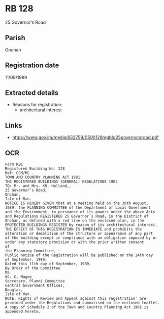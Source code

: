 # RB 128

25 Governor's Road

## Parish
Onchan

## Registration date
11/09/1989

## Extracted details
* Reasons for registration:
  - architectural interest


## Links
- https://www.gov.im/media/632759/0500128regbld25governorsroad.pdf

## OCR
```
Form RB1
Registered Building No. 128
Ref: CCM/MC .
TOWN AND COUNTRY PLANNING ACT 1981
THE REGISTERED BUILDINGS (GENERAL) REGULATIONS 1982
TO: Mr. and Mrs. KR. Holland,,
25 Governor’s Road,
Onchan,
Isle of Man.
NOTICE IS HEREBY GIVEN that at a meeting held on the 30th August,
1989, the PLANNING COMMITTEE of the Department of Local Government
and the Environment, in pursuance of its powers under the above Acts
and Regulations REGISTERED 25 Governor’s Road, in the District of
Onchan, as defined with a red line on the enclosed plan, in the
PROTECTED BUILDINGS REGISTER by reason of its architectural interest.
THE EFFECT OF THIS REGISTRATION IS IMMEDIATE and prohibits the
alteration or demolition of the structure or appearance of any part
of the building except in compliance with an obligation imposed by or
under any statutory provision or with the prior written consent
of
the Planning Committee, ~
Public notice of the Registration will be published on the 14th day
of September, 1989.
Dated this llth day of September, 1989,
By Order of the Committee
Ma
GC. C. Magee
Secretary, Planni Committee
Central Government Offices,
Douglas,
Isle of Man.
NOTE: Rights of Review and Appeal against this registration’ are
provided under the Regulations and summarised on the enclosed leaflet.
A copy of Schedule 2 of the Town and Country Planning Act 1981 is
appended hereto,
```
